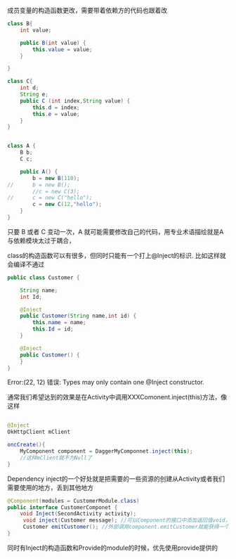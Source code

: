 成员变量的构造函数更改，需要带着依赖方的代码也跟着改
```java
class B{
    int value;

    public B(int value) {
        this.value = value;
    }

}

class C{
    int d;
    String e;
    public C (int index,String value) {
        this.d = index;
        this.e = value;
    }
}


class A {
    B b;
    C c;

    public A() {
        b = new B(110);
//      b = new B();
        //c = new C(3);
//      c = new C("hello");
        c = new C(12,"hello");
    }
}
```
只要 B 或者 C 变动一次，A 就可能需要修改自己的代码，用专业术语描绘就是A 与依赖模块太过于耦合，

















class的构造函数可以有很多，但同时只能有一个打上@Inject的标识.
比如这样就会编译不通过
```java
public class Customer {

    String name;
    int Id;

    @Inject
    public Customer(String name,int id) {
        this.name = name;
        this.Id = id;
    }

    @Inject
    public Customer() {
    }
}
```
Error:(22, 12) 错误: Types may only contain one @Inject constructor.

通常我们希望达到的效果是在Activity中调用XXXComonent.inject(this)方法，像这样
```java

@Inject
OkHttpClient mClient

oncCreate(){
    MyComponent component = DaggerMyComponnet.inject(this);
    //这样mClient就不为Null了
}
```
Dependency inject的一个好处就是把需要的一些资源的创建从Activity或者我们需要使用的地方，丢到其他地方


```java
@Component(modules = CustomerModule.class)
public interface CustomerComponet {
    void Inject(SecondActivity activity);
     void inject(Customer message); //可以Component的接口中添加返回值void，入参为Module提供的对象的方法
     Customer emitCustomer(); //外部调用component.emitCustomer就能获得一个初始化好了的Customer;
}

```

同时有Inject的构造函数和Provide的module的时候，优先使用provide提供的

